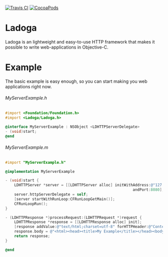 [![Travis CI](https://api.travis-ci.org/aperechnev/Ladoga.svg?branch=develop)](https://travis-ci.org/aperechnev/Ladoga) [![CocoaPods](http://cocoapod-badges.herokuapp.com/v/Ladoga/0.1/badge.png)](http://cocoapods.org/pods/Ladoga)

# Ladoga
Ladoga is an lightweight and easy-to-use HTTP framework that makes it possible to write web-applications in Objective-C.

# Example
The basic example is easy enough, so you can start making you web applications right now.

###### MyServerExample.h
```Objective-C
#import <Foundation/Foundation.h>
#import <Ladoga/Ladoga.h>

@interface MyServerExample : NSObject <LDHTTPServerDelegate>
- (void)start;
@end
```

###### MyServerExample.m
```Objective-C
#import "MyServerExample.h"

@implementation MyServerExample

- (void)start {
    LDHTTPServer *server = [[LDHTTPServer alloc] initWithAddress:@"127.0.0.1"
                                                         andPort:8080];
    server.httpServerDelegate = self;
    [server startWithRunLoop:CFRunLoopGetMain()];
    CFRunLoopRun();
}

- (LDHTTPResponse *)processRequest:(LDHTTPRequest *)request {
    LDHTTPResponse *response = [[LDHTTPResponse alloc] init];
    [response addValue:@"text/html;charset=utf-8" forHTTPHeader:@"Content-Type"];
    response.body = @"<html><head><title>My Example</title></head><body>Hello, world!</body></html>";
    return response;
}

@end
```
